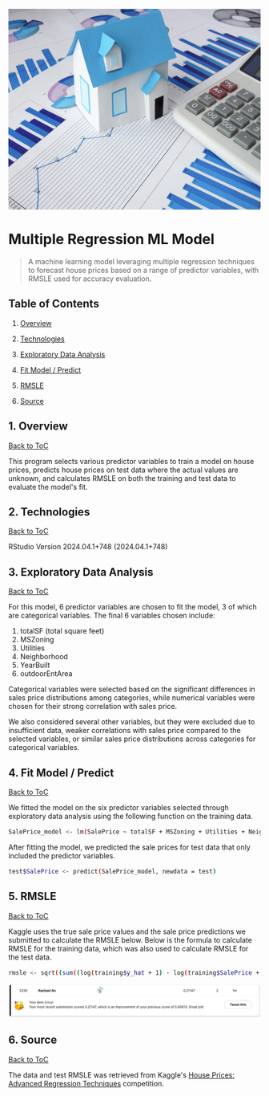 <p align="center">
<img src="images/multiple-regression.png" height="400"/>
</p>

# Multiple Regression ML Model

> A machine learning model leveraging multiple regression techniques to forecast house prices based on a range of predictor variables, with RMSLE used for accuracy evaluation.

<a name="toc"/></a>
## Table of Contents

1. [Overview](#overview)

2. [Technologies](#technologies)

3. [Exploratory Data Analysis](#analysis)

4. [Fit Model / Predict](#fit)

5. [RMSLE](#rmsle)

6. [Source](#source)

<a name="overview"/></a>
## 1. Overview
[Back to ToC](#toc)

This program selects various predictor variables to train a model on house prices, predicts house prices on test data where the actual values are unknown, and calculates RMSLE on both the training and test data to evaluate the model's fit.

<a name="technologies"/></a>
## 2. Technologies
[Back to ToC](#toc)

RStudio Version 2024.04.1+748 (2024.04.1+748)

<a name="analysis"/></a>
## 3. Exploratory Data Analysis
[Back to ToC](#toc)

For this model, 6 predictor variables are chosen to fit the model, 3 of which are categorical variables. The final 6 variables chosen include:

1. totalSF (total square feet)
2. MSZoning
3. Utilities
4. Neighborhood
5. YearBuilt
6. outdoorEntArea

Categorical variables were selected based on the significant differences in sales price distributions among categories, while numerical variables were chosen for their strong correlation with sales price. 

We also considered several other variables, but they were excluded due to insufficient data, weaker correlations with sales price compared to the selected variables, or similar sales price distributions across categories for categorical variables.

<a name="fit"/></a>
## 4. Fit Model / Predict
[Back to ToC](#toc)

We fitted the model on the six predictor variables selected through exploratory data analysis using the following function on the training data.

```bash
SalePrice_model <- lm(SalePrice ~ totalSF + MSZoning + Utilities + Neighborhood + YearBuilt + outdoorEntArea, data = training)
```

After fitting the model, we predicted the sale prices for test data that only included the predictor variables.

```bash
test$SalePrice <- predict(SalePrice_model, newdata = test)
```

<a name="rmsle"/></a>
## 5. RMSLE
[Back to ToC](#toc)

Kaggle uses the true sale price values and the sale price predictions we submitted to calculate the RMSLE below. Below is the formula to calculate RMSLE for the training data, which was also used to calculate RMSLE for the test data. 

```bash
rmsle <- sqrt((sum((log(training$y_hat + 1) - log(training$SalePrice + 1))^2))/(nrow(training)))
```

![Kaggle Test RMSLE](images/score_screenshot.png)

<a name="source"/></a>
## 6. Source
[Back to ToC](#toc)

The data and test RMSLE was retrieved from Kaggle's [House Prices: Advanced Regression Techniques](https://www.kaggle.com/c/house-prices-advanced-regression-techniques/) competition.
